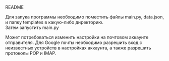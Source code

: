 README  
  
Для запука программы необходимо поместить файлы main.py, data.json, и папку templates в какую-либо директорию.  
Затем запустить main.py  
  
Может потребоваться изменить настройки на почтовом аккаунте отправителя. Для Google почты необходимо разрешить вход с неизвестных устройств в настройках аккаунта, а также разрешить протоколы POP и IMAP.
